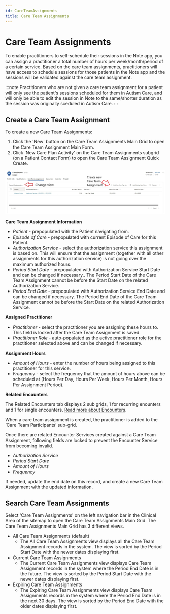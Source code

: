 ```yaml
---
id: CareTeamAssignments
title: Care Team Assignments
---
```


# Care Team Assignments
To enable practitioners to self-schedule their sessions in the Note app, you can assign a practitioner a total number of hours per week/month/period of a certain service. Based on the care team assignments, practitioners will have access to schedule sessions for those patients in the Note app and the sessions will be validated against the care team assignment.

:::note
Practitioners who are not given a care team assignment for a patient will only see the patient's sessions scheduled for them in Autism Care, and will only be able to edit the session in Note to the same/shorter duration as the session was originally sceduled in Autism Care.
::: 

## Create a Care Team Assignment
To create a new Care Team Assignments:
1. Click the 'New' button on the Care Team Assignments Main Grid to open the Care Team Assignment Main Form.
2. Click 'New Care Plan Activity' on the Care Team Assignments subgrid (on a Patient Contact Form) to open the Care Team Assignment Quick Create.

<img src ="/img/careTeamAssignmentSubgrid.jpg" width="900"/>

**Care Team Assignment Information**
- *Patient* - prepopulated with the Patient navigating from.
- *Episode of Care* - prepopulated with current Episode of Care for this Patient.
- *Authorization Service* - select the authorization service this assignment is based on. This will ensure that the assignment (together with all other assignments for this authorization service) is not going over the maximum authorized hours.
- *Period Start Date* - prepopulated with Authorization Service Start Date and can be changed if necessary.. The Period Start Date of the Care Team Assignment cannot be before the Start Date on the related Authorization Service.
- *Period End Date* - prepopulated with Authorization Service End Date and can be changed if necessary. The Period End Date of the Care Team Assignment cannot be before the Start Date on the related Authorization Service.

**Assigned Practitioner**
- *Practitioner* - select the practitioner you are assigning these hours to. This field is locked after the Care Team Assignment is saved.
- *Practitioner Role* - auto-populated as the active practitioner role for the practitioner selected above and can be changed if necessary.

**Assignment Hours**
- *Amount of Hours* - enter the number of hours being assigned to this practitioner for this service.
- *Frequency* - select the frequency that the amount of hours above can be scheduled at (Hours Per Day, Hours Per Week, Hours Per Month, Hours Per Assignment Period).

**Related Encounters** 

The Related Encounters tab displays 2 sub grids, 1 for recurring enounters and 1 for single encounters. [Read more about Encounters](SingleEncounters).


When a care team assignment is created, the practitioner is added to the ‘Care Team Participants’ sub-grid.

Once there are related Encounter Services created against a Care Team Assignment, following fields are locked to prevent the Encounter Service from becoming invalid.
- *Authorization Service*
- *Period Start Date*
- *Amount of Hours*
- *Frequency*

If needed, update the end date on this record, and create a new Care Team Assignment with the updated information.

## Search Care Team Assignments

Select 'Care Team Assignments' on the left navigation bar in the Clinical Area of the sitemap to open the Care Team Assignments Main Grid. The Care Team Assignments Main Grid has 3 different views.
- All Care Team Assignments (default)
    - The All Care Team Assignments view displays all the Care Team Assignment records in the system. The view is sorted by the Period Start Date with the newer dates displaying first. 
- Current Care Team Assignments
    - The Current Care Team Assignments view displays Care Team Assignment records in the system where the Period End Date is in the future. The view is sorted by the Period Start Date with the newer dates displaying first. 
- Expiring Care Team Assignments 
    - The Expiring Care Team Assignments view displays Care Team Assignments records in the system where the Period End Date is in the next 30 days. The view is sorted by the Period End Date with the older dates displaying first.